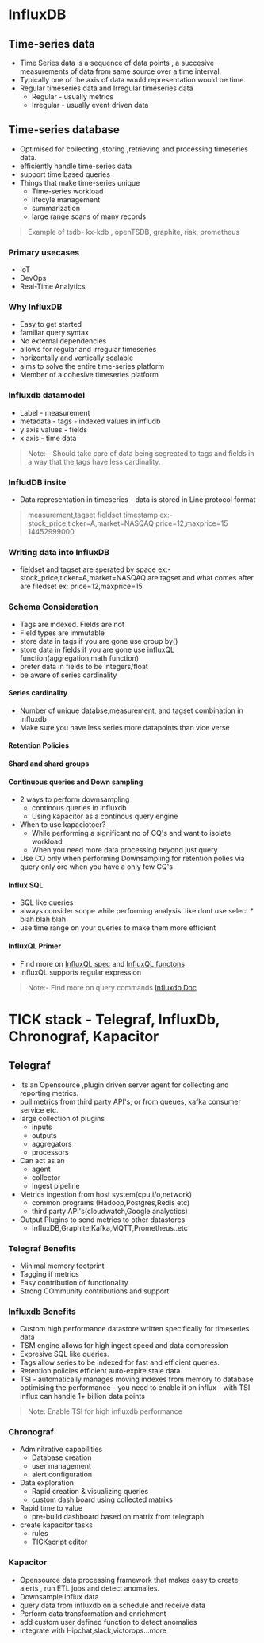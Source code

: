 # InfluxDB

## Time-series data

- Time Series data is a sequence of data points , a succesive measurements of data from same source over a time interval.
- Typically one of the axis of data would representation would be time.
- Regular timeseries data and Irregular timeseries data
  - Regular - usually metrics
  - Irregular - usually event driven data

## Time-series database

- Optimised for collecting ,storing ,retrieving and processing timeseries data.
- efficiently handle time-series data
- support time based queries
- Things that make time-series unique
  - Time-series workload
  - lifecyle management
  - summarization
  - large range scans of many records

> Example of tsdb- kx-kdb , openTSDB, graphite, riak, prometheus

### Primary usecases

- IoT
- DevOps
- Real-Time Analytics

### Why InfluxDB

- Easy to get started
- familiar query syntax
- No external dependencies
- allows for regular and irregular timeseries
- horizontally and vertically scalable
- aims to solve the entire time-series platform
- Member of a cohesive timeseries platform

### Influxdb datamodel

- Label - measurement
- metadata - tags - indexed values in infludb
- y axis values - fields
- x axis - time data

> Note: - Should take care of data being segreated to tags and fields 
> in a way that the tags have less cardinality.

### InfludDB insite

- Data representation in timeseries - data is stored in Line protocol format

> measurement,tagset fieldset timestamp
> ex:- stock_price,ticker=A,market=NASQAQ price=12,maxprice=15 14452999000

### Writing data into InfluxDB

- fieldset and tagset are sperated by space
  ex:-  stock_price,ticker=A,market=NASQAQ are tagset and what comes after are filedset ex: price=12,maxprice=15

### Schema Consideration

- Tags are indexed. Fields are not
- Field types are immutable
- store data in tags if you are gone use group by()
- store data in fields if you are gone use influxQL function(aggregation,math function)
- prefer data in fields to be integers/float
- be aware of series cardinality

#### Series cardinality

- Number of unique databse,measurement, and tagset combination in Influxdb
- Make sure you have less series more datapoints than vice verse

#### Retention Policies

#### Shard and shard groups

#### Continuous queries and Down sampling

- 2 ways to perform downsampling
  - continous queries in influxdb
  - Using kapacitor as a continous query engine
- When to use kapaciotoer?
  - While performing a significant no of CQ's and want to isolate workload
  - When you need more data processing beyond just query
- Use CQ only when performing Downsampling for retention polies via query only ore when you have a only few CQ's

#### Influx SQL

- SQL like queries
- always consider scope while performing analysis. like dont use select * blah blah blah
- use time range on your queries to make them more efficient

#### InfluxQL Primer

- Find more on [InfluxQL spec](https://docs.influxdata.com/influxdb/v1.7/query_language/spec/) and [InfluxQL functons](https://docs.influxdata.com/influxdb/v1.7/query_language/functions/)
- InfluxQL supports regular expression

> Note:- Find more on query commands [Influxdb Doc](https://docs.influxdata.com/influxdb/v1.7/query_language/data_exploration/)

# TICK stack - Telegraf, InfluxDb, Chronograf, Kapacitor

## Telegraf

- Its an Opensource ,plugin driven server agent for collecting and reporting metrics.
- pull metrics from third party API's, or from queues, kafka consumer service etc.
- large collection of plugins
  - inputs
  - outputs
  - aggregators
  - processors
- Can act as an
  - agent
  - collector
  - Ingest pipeline
- Metrics ingestion from host system(cpu,i/o,network)
  - common programs (Hadoop,Postgres,Redis etc)
  - third party API's(cloudwatch,Google analyctics)
- Output Plugins to send metrics to other datastores
  - InfluxDB,Graphite,Kafka,MQTT,Prometheus..etc

### Telegraf Benefits

- Minimal memory footprint
- Tagging if metrics
- Easy contribution of functionality
- Strong COmmunity contributions and support

### Influxdb Benefits

- Custom high performance datastore written specifically for timeseries data
- TSM engine allows for high ingest speed and data compression
- Expresive SQL like queries.
- Tags allow series to be indexed for fast and efficient queries.
- Retention policies efficient auto-expire stale data
- TSI - automatically manages moving indexes from memory to database optimising the performance - you need to enable it on influx - with TSI influx can handle 1+ billion data points

> Note: Enable TSI for high influxdb performance  

### Chronograf

- Adminitrative capabilities
  - Database creation
  - user management
  - alert configuration
- Data exploration
  - Rapid creation & visualizing queries
  - custom dash board using collected matrixs
- Rapid time to value
  - pre-build dashboard based on matrix from telegraph
- create kapacitor tasks
  - rules
  - TICKscript editor
  
### Kapacitor

- Opensource data processing framework that makes easy to create alerts , run ETL jobs and detect anomalies.
- Downsample influx data
- query data from influxdb on a schedule and receive data
- Perform data transformation and enrichment
- add custom user defined function to detect anomalies
- integrate with Hipchat,slack,victorops...more